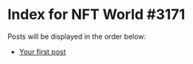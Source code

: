 # Index for NFT World #3171
Posts will be displayed in the order below:

- [Your first post](./001-first.md)

